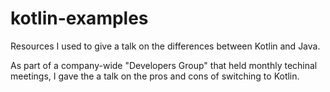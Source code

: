 # kotlin-examples
Resources I used to give a talk on the differences between Kotlin and Java.

As part of a company-wide "Developers Group" that held monthly techinal meetings, I gave the a talk on the pros and cons of switching to Kotlin.
